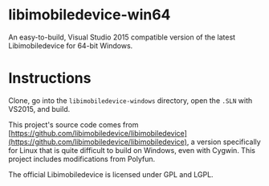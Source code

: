 # libimobiledevice-win64
An easy-to-build, Visual Studio 2015 compatible version of the latest Libimobiledevice for 64-bit Windows.

# Instructions
Clone, go into the `libimobiledevice-windows` directory, open the `.SLN` with VS2015, and build.

This project's source code comes from [https://github.com/libimobiledevice/libimobiledevice](https://github.com/libimobiledevice/libimobiledevice), a version specifically for Linux that is quite difficult to build on Windows, even with Cygwin. This project includes modifications from Polyfun.

The official Libimobiledevice is licensed under GPL and LGPL.
